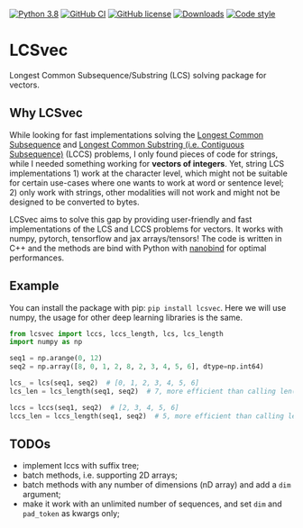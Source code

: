 [![Python 3.8](https://img.shields.io/badge/python-3.8+-blue.svg)](https://www.python.org/downloads/release/)
[![GitHub CI](https://github.com/Natooz/LCSvec/actions/workflows/tests.yml/badge.svg)](https://github.com/Natooz/LCSvec/actions/workflows/tests.yml)
[![GitHub license](https://img.shields.io/github/license/Natooz/LCSvec.svg)](https://github.com/Natooz/LCSvec/blob/main/LICENSE)
[![Downloads](https://static.pepy.tech/badge/lcsvec)](https://pepy.tech/project/lcsvec)
[![Code style](https://img.shields.io/badge/code%20style-ruff-000000.svg)](https://github.com/astral-sh/ruff)

# LCSvec

Longest Common Subsequence/Substring (LCS) solving package for vectors.

## Why LCSvec

While looking for fast implementations solving the [Longest Common Subsequence](https://wikipedia.org/wiki/Longest_common_subsequence) and [Longest Common Substring (i.e. Contiguous Subsequence)](https://wikipedia.org/wiki/Longest_common_substring) (LCCS) problems, I only found pieces of code for strings, while I needed something working for **vectors of integers**.
Yet, string LCS implementations 1) work at the character level, which might not be suitable for certain use-cases where one wants to work at word or sentence level; 2) only work with strings, other modalities will not work and might not be designed to be converted to bytes.

LCSvec aims to solve this gap by providing user-friendly and fast implementations of the LCS and LCCS problems for vectors. It works with numpy, pytorch, tensorflow and jax arrays/tensors!
The code is written in C++ and the methods are bind with Python with [nanobind](https://github.com/wjakob/nanobind) for optimal performances.

## Example

You can install the package with pip: `pip install lcsvec`.
Here we will use numpy, the usage for other deep learning libraries is the same.

```Python
from lcsvec import lccs, lccs_length, lcs, lcs_length
import numpy as np

seq1 = np.arange(0, 12)
seq2 = np.array([8, 0, 1, 2, 8, 2, 3, 4, 5, 6], dtype=np.int64)

lcs_ = lcs(seq1, seq2)  # [0, 1, 2, 3, 4, 5, 6]
lcs_len = lcs_length(seq1, seq2)  # 7, more efficient than calling len(lcs(seq1, seq2))

lccs = lccs(seq1, seq2)  # [2, 3, 4, 5, 6]
lccs_len = lccs_length(seq1, seq2)  # 5, more efficient than calling len(lccs(seq1, seq2))
```

## TODOs

* implement lccs with suffix tree;
* batch methods, i.e. supporting 2D arrays;
* batch methods with any number of dimensions (nD array) and add a `dim` argument;
* make it work with an unlimited number of sequences, and set `dim` and `pad_token` as kwargs only;
